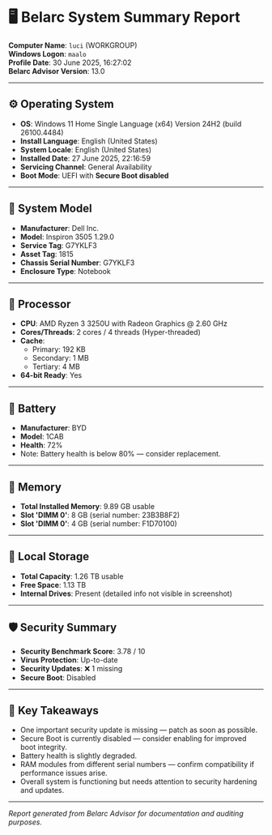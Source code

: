 # 🖥️ Belarc System Summary Report

**Computer Name**: `luci` (WORKGROUP)  
**Windows Logon**: `maalo`  
**Profile Date**: 30 June 2025, 16:27:02  
**Belarc Advisor Version**: 13.0  

---

## ⚙️ Operating System
- **OS**: Windows 11 Home Single Language (x64) Version 24H2 (build 26100.4484)
- **Install Language**: English (United States)
- **System Locale**: English (United States)
- **Installed Date**: 27 June 2025, 22:16:59
- **Servicing Channel**: General Availability
- **Boot Mode**: UEFI with **Secure Boot disabled**

---

## 💾 System Model
- **Manufacturer**: Dell Inc.
- **Model**: Inspiron 3505 1.29.0
- **Service Tag**: G7YKLF3
- **Asset Tag**: 1815
- **Chassis Serial Number**: G7YKLF3
- **Enclosure Type**: Notebook

---

## 🧠 Processor
- **CPU**: AMD Ryzen 3 3250U with Radeon Graphics @ 2.60 GHz
- **Cores/Threads**: 2 cores / 4 threads (Hyper-threaded)
- **Cache**:
  - Primary: 192 KB
  - Secondary: 1 MB
  - Tertiary: 4 MB
- **64-bit Ready**: Yes

---

## 🔋 Battery
- **Manufacturer**: BYD
- **Model**: 1CAB
- **Health**: 72%
- Note: Battery health is below 80% — consider replacement.

---

## 🧱 Memory
- **Total Installed Memory**: 9.89 GB usable
- **Slot 'DIMM 0'**: 8 GB (serial number: 23B3B8F2)
- **Slot 'DIMM 0'**: 4 GB (serial number: F1D70100)

---

## 💽 Local Storage
- **Total Capacity**: 1.26 TB usable
- **Free Space**: 1.13 TB
- **Internal Drives**: Present (detailed info not visible in screenshot)

---

## 🛡️ Security Summary
- **Security Benchmark Score**: 3.78 / 10
- **Virus Protection**: Up-to-date
- **Security Updates**: ❌ 1 missing
- **Secure Boot**: Disabled

---

## 📌 Key Takeaways
- One important security update is missing — patch as soon as possible.
- Secure Boot is currently disabled — consider enabling for improved boot integrity.
- Battery health is slightly degraded.
- RAM modules from different serial numbers — confirm compatibility if performance issues arise.
- Overall system is functioning but needs attention to security hardening and updates.

---

*Report generated from Belarc Advisor for documentation and auditing purposes.*

